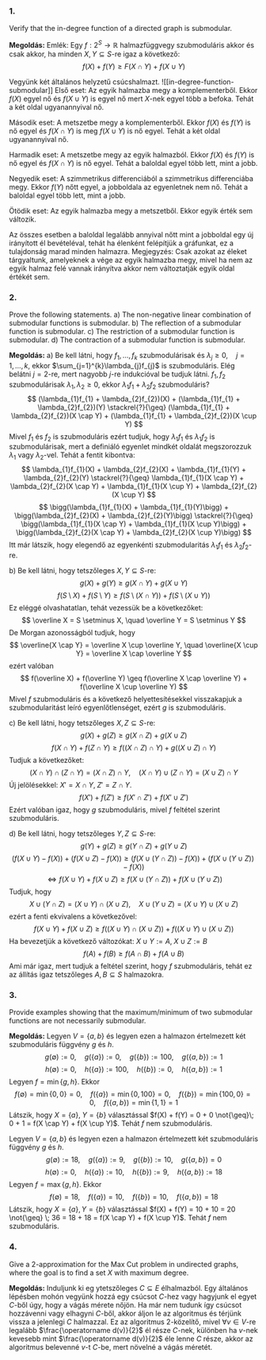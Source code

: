 ### 1. 
Verify that the in-degree function of a directed graph is submodular.

**Megoldás:**
Emlék: Egy $f: 2^{S} \to \mathbb{R}$ halmazfüggvegy szubmoduláris akkor és csak akkor, ha minden $X, Y \subseteq S$-re igaz a következő:
$$
f(X) + f(Y) \geq F(X \cap Y) + f(X \cup Y)
$$

Vegyünk két általános helyzetű csúcshalmazt.
![[in-degree-function-submodular]]
Első eset: Az egyik halmazba megy a komplementerből.
Ekkor $f(X)$ egyel nő és $f(X \cup Y)$ is egyel nő mert $X$-nek egyel több a befoka. Tehát a két oldal ugyanannyival nő.

Második eset: A metszetbe megy a komplementerből.
Ekkor $f(X)$ és $f(Y)$ is nő egyel és $f(X \cap Y)$ is meg $f(X \cup Y)$ is nő egyel. Tehát a két oldal ugyanannyival nő.

Harmadik eset: A metszetbe megy az egyik halmazból.
Ekkor $f(X)$ és $f(Y)$ is nő egyel és $f(X \cap Y)$ is nő egyel. Tehát a baloldal egyel több lett, mint a jobb.

Negyedik eset: A szimmetrikus differenciából a szimmetrikus differenciába megy.
Ekkor $f(Y)$ nőtt egyel, a jobboldala az egyenletnek nem nő. Tehát a baloldal egyel több lett, mint a jobb.

Ötödik eset: Az egyik halmazba megy a metszetből.
Ekkor egyik érték sem változik.

Az összes esetben a baloldal legalább annyival nőtt mint a jobboldal egy új irányított él bevételéval, tehát ha élenként felépítjük a gráfunkat, ez a tulajdonság marad minden halmazra.
Megjegyzés: Csak azokat az éleket tárgyaltunk, amelyeknek a vége az egyik halmazba megy, mivel ha nem az egyik halmaz felé vannak irányítva akkor nem változtatják egyik oldal értékét sem.


### 2.
Prove the following statements.
a) The non-negative linear combination of submodular functions is submodular.
b) The reflection of a submodular function is submodular.
c) The restriction of a submodular function is submodular.
d) The contraction of a submodular function is submodular.

**Megoldás:**
a) Be kell látni, hogy $f_{1}, \dots, f_{k}$ szubmodulárisak és $\lambda_{j} \geq 0, \quad j = 1, \dots, k$, ekkor $\sum_{j=1}^{k}\lambda_{j}f_{j}$ is szubmoduláris.
Elég belátni $j = 2$-re, mert nagyobb $j$-re indukcióval be tudjuk látni.
$f_{1}, f_{2}$ szubmodulárisak $\lambda_{1}, \lambda_{2} \geq 0$, ekkor $\lambda_{1}f_{1} + \lambda_{2}f_{2}$ szubmoduláris?
$$
(\lambda_{1}f_{1} + \lambda_{2}f_{2})(X) + (\lambda_{1}f_{1} + \lambda_{2}f_{2})(Y) \stackrel{?}{\geq} (\lambda_{1}f_{1} + \lambda_{2}f_{2})(X \cap Y) + (\lambda_{1}f_{1} + \lambda_{2}f_{2})(X \cup Y)
$$
Mivel $f_{1}$ és $f_{2}$ is szubmoduláris ezért tudjuk, hogy $\lambda_{1}f_{1}$ és $\lambda_{1}f_{2}$ is szubmodulárisak, mert a definiáló egyenlet mindkét oldalát megszorozzuk $\lambda_{1}$ vagy $\lambda_{2}$-vel. Tehát a fentit kibontva:
$$
\lambda_{1}f_{1}(X) + \lambda_{2}f_{2}(X) + \lambda_{1}f_{1}(Y) + \lambda_{2}f_{2}(Y) \stackrel{?}{\geq} \lambda_{1}f_{1}(X \cap Y) + \lambda_{2}f_{2}(X \cap Y) + \lambda_{1}f_{1}(X \cup Y) + \lambda_{2}f_{2}(X \cup Y)
$$
$$
\bigg(\lambda_{1}f_{1}(X) + \lambda_{1}f_{1}(Y)\bigg) + \bigg(\lambda_{2}f_{2}(X) + \lambda_{2}f_{2}(Y)\bigg) \stackrel{?}{\geq} \bigg(\lambda_{1}f_{1}(X \cap Y) + \lambda_{1}f_{1}(X \cup Y)\bigg) + \bigg(\lambda_{2}f_{2}(X \cap Y) + \lambda_{2}f_{2}(X \cup Y)\bigg)
$$
Itt már látszik, hogy elegendő az egyenkénti szubmodularitás $\lambda_{1}f_{1}$ és $\lambda_{2}f_{2}$-re.

b) Be kell látni, hogy tetszőleges $X, Y \subseteq S$-re:
$$
g(X) + g(Y) \geq g(X \cap Y) + g(X \cup Y)
$$
$$
f(S \setminus X) + f(S \setminus Y) \geq f(S \setminus (X \cap Y)) + f(S \setminus (X \cup Y))
$$
Ez eléggé olvashatatlan, tehát vezessük be a következőket:
$$
\overline X = S \setminus X, \quad \overline Y = S \setminus Y
$$
De Morgan azonosságból tudjuk, hogy
$$
\overline{X \cap Y} = \overline X \cup \overline Y, \quad \overline{X \cup Y} = \overline X \cap \overline Y
$$
ezért valóban
$$
f(\overline X) + f(\overline Y) \geq f(\overline X \cap \overline Y) + f(\overline X \cup \overline Y)
$$
Mivel $f$ szubmoduláris és a következő helyettesítésekkel visszakapjuk a szubmodularitást leíró egyenlőtlenséget, ezért $g$ is szubmoduláris.

c) Be kell látni, hogy tetszőleges $X, Z \subseteq S$-re:
$$
g(X) + g(Z) \geq g(X \cap Z) + g(X \cup Z)
$$
$$
f(X \cap Y) + f(Z \cap Y) \geq f((X \cap Z)\cap Y) + g((X \cup Z)\cap Y)
$$
Tudjuk a következőket:
$$
(X \cap Y) \cap (Z \cap Y) = (X \cap Z) \cap Y, \quad (X \cap Y) \cup (Z \cap Y) = (X \cup Z)\cap Y
$$
Új jelölésekkel: $X' = X \cap Y, \; Z' = Z \cap Y$.
$$
f(X') + f(Z') \geq f(X' \cap Z') + f(X' \cup Z')
$$
Ezért valóban igaz, hogy $g$ szubmoduláris, mivel $f$ feltétel szerint szubmoduláris.

d) Be kell látni, hogy tetszőleges $Y, Z \subseteq S$-re:
$$
g(Y) + g(Z) \geq g(Y \cap Z) + g(Y \cup Z)
$$
$$
(f(X \cup Y) - f(X)) + (f(X \cup Z) - f(X)) \geq (f(X \cup (Y \cap Z)) - f(X)) + (f(X \cup (Y \cup Z)) - f(X))
$$
$$
\iff f(X \cup Y) + f(X \cup Z) \geq f(X \cup (Y \cap Z)) + f(X \cup (Y \cup Z))
$$
Tudjuk, hogy
$$
X \cup (Y \cap Z) = (X \cup Y) \cap (X \cup Z), \quad X \cup (Y \cup Z) = (X \cup Y) \cup (X \cup Z)
$$
ezért a fenti ekvivalens a következővel:
$$
f(X \cup Y) + f(X \cup Z) \geq f((X \cup Y) \cap (X \cup Z)) + f((X \cup Y) \cup (X \cup Z))
$$
Ha bevezetjük a következő változókat: $X \cup Y := A, \; X \cup Z := B$
$$
f(A) + f(B) \geq f(A \cap B) + f(A \cup B)
$$
Ami már igaz, mert tudjuk a feltétel szerint, hogy $f$ szubmoduláris, tehát ez az állítás igaz tetszőleges $A, B \subseteq S$ halmazokra.

### 3.
Provide examples showing that the maximum/minimum of two submodular functions are not necessarily submodular.

**Megoldás:**
Legyen $V = \{  a, b \}$ és legyen ezen a halmazon értelmezett két szubmoduláris függvény $g$ és $h$.
$$
g(\emptyset) := 0, \quad g(\{ a \}) := 0, \quad g(\{ b \}) := 100, \quad g(\{ a, b \}) := 1
$$
$$
h(\emptyset) := 0, \quad h(\{ a \}) := 100, \quad h(\{ b \}) := 0, \quad h(\{ a,b \}) := 1
$$
Legyen $f = \min\{ g,h \}$. Ekkor
$$
f(\emptyset) = \min\{ 0, 0 \} = 0, \quad f(\{ a \}) = \min \{ 0, 100 \} = 0, \quad f(\{ b \}) = \min \{ 100, 0 \} = 0, \quad f(\{ a, b \}) = \min\{ 1, 1 \} = 1
$$
Látszik, hogy $X=\{ a \}, \; Y = \{ b \}$ választással $f(X) + f(Y) = 0 + 0 \not{\geq}\; 0 + 1 = f(X \cap Y) + f(X \cup Y)$. Tehát $f$ nem szubmoduláris.


Legyen $V = \{  a, b \}$ és legyen ezen a halmazon értelmezett két szubmoduláris függvény $g$ és $h$.
$$
g(\emptyset) := 18, \quad g(\{ a \}) := 9, \quad g(\{ b \}) := 10, \quad g(\{ a,b \}) = 0
$$
$$
h(\emptyset) := 0, \quad h(\{ a \}) := 10, \quad h(\{ b \}) := 9, \quad h(\{ a, b \}) := 18
$$
Legyen $f = \max \{ g, h \}$. Ekkor
$$
f(\emptyset) = 18, \quad f(\{ a \}) = 10, \quad f(\{ b \}) = 10, \quad f(\{ a, b \}) = 18
$$
Látszik, hogy $X = \{ a \}, Y = \{ b \}$ választással $f(X) + f(Y) = 10 + 10 = 20 \not{\geq} \; 36 = 18 + 18 = f(X \cap Y) + f(X \cup Y)$. Tehát $f$ nem szubmoduláris.


### 4.
Give a $2$-approximation for the Max Cut problem in undirected graphs, where the goal is to find a set $X$ with maximum degree.

**Megoldás:** 
 Induljunk ki eg ytetszőleges $C \subseteq E$ élhalmazból. Egy általános lépésben mohón vegyünk hozzá egy csúcsot $C$-hez vagy hagyjunk el egyet $C$-ből úgy, hogy a vágás mérete nőjön. Ha már nem tudunk így csúcsot hozzávenni vagy elhagyni $C$-ből, akkor áljon le az algoritmus és térjünk vissza a jelenlegi $C$ halmazzal.
 Ez az algoritmus $2$-közelítő, mivel $\forall v \in V$-re legalább $\frac{\operatorname d(v)}{2}$ él része $C$-nek, különben ha $v$-nek kevesebb mint $\frac{\operatorname d(v)}{2}$ éle lenne $C$ része, akkor az algoritmus belevenné $v$-t $C$-be, mert növelné a vágás méretét.